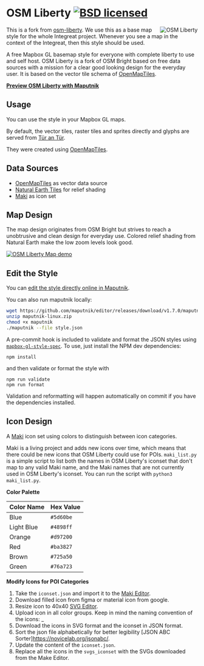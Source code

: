 # OSM Liberty [![BSD licensed](https://img.shields.io/badge/license-BSD-blue.svg)](https://github.com/maputnik/osm-liberty/blob/gh-pages/LICENSE.md)

<img align="right" alt="OSM Liberty" src="logo.png" />

This is a fork from [osm-liberty](https://github.com/maputnik/osm-liberty). We use this as a base map style for the whole Integreat project. Whenever you see a map in the context of the Integreat, then this style should be used.

A free Mapbox GL basemap style for everyone with complete liberty to use and self host. OSM Liberty is a fork of OSM Bright based on free data sources with a mission for a clear good looking design for the everyday user. It is based on the vector tile schema of [OpenMapTiles](https://github.com/openmaptiles/openmaptiles).

**[Preview OSM Liberty with Maputnik](https://maputnik.github.io/editor/?style=https://integreat.github.io/integreat-maplibre-style/style.json)**

## Usage

You can use the style in your Mapbox GL maps.

By default, the vector tiles, raster tiles and sprites directly and glyphs are served from [Tür an Tür](https://maps.tuerantuer.org).

They were created using [OpenMapTiles](https://github.com/openmaptiles/openmaptiles).

## Data Sources

- [OpenMapTiles](http://openmaptiles.org/) as vector data source
- [Natural Earth Tiles](https://klokantech.github.io/naturalearthtiles/) for relief shading
- [Maki](https://www.mapbox.com/maki-icons/) as icon set

## Map Design

The map design originates from OSM Bright but strives to reach a unobtrusive and clean design for everyday use.
Colored relief shading from Natural Earth make the low zoom levels look good.

[![OSM Liberty Map demo](demo/zoom.gif)](demo/zoom.gif)

## Edit the Style

You can [edit the style directly online in Maputnik](https://maputnik.github.io/editor?style=https://integreat.github.io/integreat-maplibre-style/style.json).

You can also run maputnik locally:

```bash
wget https://github.com/maputnik/editor/releases/download/v1.7.0/maputnik-linux.zip
unzip maputnik-linux.zip
chmod +x maputnik
./maputnik --file style.json
```

A pre-commit hook is included to validate and format the JSON styles using
[`mapbox-gl-style-spec`](https://www.npmjs.com/package/@mapbox/mapbox-gl-style-spec).
To use, just install the NPM dev dependencies:

```
npm install
```

and then validate or format the style with

```
npm run validate
npm run format
```

Validation and reformatting will happen automatically on commit if you have the
dependencies installed.

## Icon Design

A [Maki](https://github.com/mapbox/maki) icon set using colors to distinguish between icon categories.

Maki is a living project and adds new icons over time, which means that there
could be new icons that OSM Liberty could use for POIs. `maki_list.py` is a
simple script to list both the names in OSM Liberty's iconset that don't map to
any valid Maki name, and the Maki names that are not currently used in OSM
Liberty's iconset. You can run the script with `python3 maki_list.py`.

**Color Palette**

| Color Name | Hex Value |
| ---------- | --------- |
| Blue       | `#5d60be` |
| Light Blue | `#4898ff` |
| Orange     | `#d97200` |
| Red        | `#ba3827` |
| Brown      | `#725a50` |
| Green      | `#76a723` |

**Modify Icons for POI Categories**

1. Take the `iconset.json` and import it to the [Maki Editor](https://www.mapbox.com/maki-icons/editor/).
2. Download filled icon from figma or material icon from google.
3. Resize icon to 40x40 [SVG Editor](https://editor.method.ac/).
4. Upload icon in all color groups. Keep in mind the naming convention of the icons: <name>\_<hex>
5. Download the icons in SVG format and the iconset in JSON format.
6. Sort the json file alphabetically for better legibility [JSON ABC Sorter]https://novicelab.org/jsonabc/.
7. Update the content of the `iconset.json`.
8. Replace all the icons in the `svgs_iconset` with the SVGs downloaded from the Make Editor.
